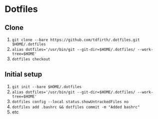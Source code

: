 # Dotfiles

## Clone
1. `git clone --bare https://github.com/tdfirth/.dotfiles.git $HOME/.dotfiles`
2. `alias dotfiles='/usr/bin/git --git-dir=$HOME/.dotfiles/ --work-tree=$HOME'`
3. `dotfiles checkout`

## Initial setup
1. `git init --bare $HOME/.dotfiles`
2. `alias dotfiles='/usr/bin/git --git-dir=$HOME/.dotfiles/ --work-tree=$HOME'`
3. `dotfiles config --local status.showUntrackedFiles no`
4. `dotfiles add .bashrc && dotfiles commit -m "Added bashrc"`
5. etc
